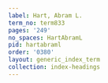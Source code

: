 ```yaml
---
label: Hart, Abram L.
term_no: term833
pages: '249'
no_spaces: HartAbramL
pid: hartabraml
order: '0380'
layout: generic_index_term
collection: index-headings
---
```

